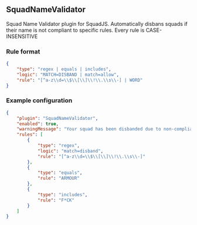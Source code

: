 ## SquadNameValidator
Squad Name Validator plugin for SquadJS.
Automatically disbans squads if their name is not compliant to specific rules.
Every rule is CASE-INSENSITIVE

### Rule format
```json
{
    "type": "regex | equals | includes",
    "logic": "MATCH=DISBAND | match=allow",
    "rule": "[^a-z\\d=\\$\\[\\]\\!\\.\\s\\-] | WORD"
}
```

### Example configuration
```json
{
    "plugin": "SquadNameValidator",
    "enabled": true,
    "warningMessage": "Your squad has been disbanded due to non-compliant name.\n\nForbidden: %FORBIDDEN%",
    "rules": [
        {
            "type": "regex",
            "logic": "match=disband",
            "rule": "[^a-z\\d=\\$\\[\\]\\!\\.\\s\\-]"
        },
        {
            "type": "equals",
            "rule": "ARMOUR"
        },
        {
            "type": "includes",
            "rule": "F*CK"
        }
    ]
}
```
